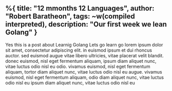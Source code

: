 %{
title: "12 mmonths 12 Languages",
author: "Robert Baratheon",
tags: ~w(compiled interpreted),
description: "Our first week we lean Golang"
}
---

Yes this is a post about Learnig Golang Lets go learn go
lorem ipsum dolor sit amet, consectetur adipiscing elit.
in euismod ipsum et dui rhoncus auctor. sed euismod
augue vitae libero ultricies, vitae placerat velit
blandit. donec euismod, nisl eget fermentum aliquam,
ipsum diam aliquet nunc, vitae luctus odio nisl eu
odio. vivamus euismod, nisl eget fermentum aliquam,
tortor diam aliquet nunc, vitae luctus odio nisl eu
augue. vivamus euismod, nisl eget fermentum aliquam,
odio diam aliquet nunc, vitae luctus odio nisl eu
ipsum diam aliquet nunc, vitae luctus odio nisl eu